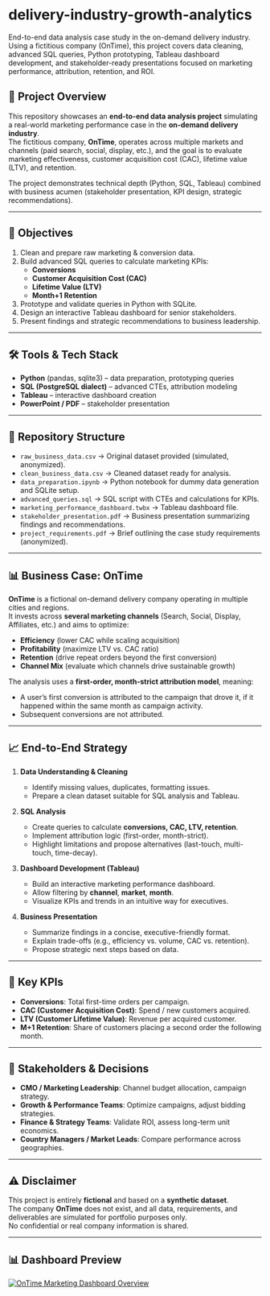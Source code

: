 # delivery-industry-growth-analytics
End-to-end data analysis case study in the on-demand delivery industry. Using a fictitious company (OnTime), this project covers data cleaning, advanced SQL queries, Python prototyping, Tableau dashboard development, and stakeholder-ready presentations focused on marketing performance, attribution, retention, and ROI.

## 📌 Project Overview
This repository showcases an **end-to-end data analysis project** simulating a real-world marketing performance case in the **on-demand delivery industry**.  
The fictitious company, **OnTime**, operates across multiple markets and channels (paid search, social, display, etc.), and the goal is to evaluate marketing effectiveness, customer acquisition cost (CAC), lifetime value (LTV), and retention.  

The project demonstrates technical depth (Python, SQL, Tableau) combined with business acumen (stakeholder presentation, KPI design, strategic recommendations).

---

## 🎯 Objectives
1. Clean and prepare raw marketing & conversion data.  
2. Build advanced SQL queries to calculate marketing KPIs:
   - **Conversions**
   - **Customer Acquisition Cost (CAC)**
   - **Lifetime Value (LTV)**
   - **Month+1 Retention**
3. Prototype and validate queries in Python with SQLite.  
4. Design an interactive Tableau dashboard for senior stakeholders.  
5. Present findings and strategic recommendations to business leadership.  

---

## 🛠 Tools & Tech Stack
- **Python** (pandas, sqlite3) – data preparation, prototyping queries  
- **SQL (PostgreSQL dialect)** – advanced CTEs, attribution modeling  
- **Tableau** – interactive dashboard creation  
- **PowerPoint / PDF** – stakeholder presentation  

---

## 📂 Repository Structure
- `raw_business_data.csv` → Original dataset provided (simulated, anonymized).  
- `clean_business_data.csv` → Cleaned dataset ready for analysis.  
- `data_preparation.ipynb` → Python notebook for dummy data generation and SQLite setup.  
- `advanced_queries.sql` → SQL script with CTEs and calculations for KPIs.  
- `marketing_performance_dashboard.twbx` → Tableau dashboard file.  
- `stakeholder_presentation.pdf` → Business presentation summarizing findings and recommendations.  
- `project_requirements.pdf` → Brief outlining the case study requirements (anonymized).  

---

## 📊 Business Case: OnTime
**OnTime** is a fictional on-demand delivery company operating in multiple cities and regions.  
It invests across **several marketing channels** (Search, Social, Display, Affiliates, etc.) and aims to optimize:  

- **Efficiency** (lower CAC while scaling acquisition)  
- **Profitability** (maximize LTV vs. CAC ratio)  
- **Retention** (drive repeat orders beyond the first conversion)  
- **Channel Mix** (evaluate which channels drive sustainable growth)  

The analysis uses a **first-order, month-strict attribution model**, meaning:
- A user’s first conversion is attributed to the campaign that drove it, if it happened within the same month as campaign activity.  
- Subsequent conversions are not attributed.  

---

## 📈 End-to-End Strategy

1. **Data Understanding & Cleaning**  
   - Identify missing values, duplicates, formatting issues.  
   - Prepare a clean dataset suitable for SQL analysis and Tableau.  

2. **SQL Analysis**  
   - Create queries to calculate **conversions, CAC, LTV, retention**.  
   - Implement attribution logic (first-order, month-strict).  
   - Highlight limitations and propose alternatives (last-touch, multi-touch, time-decay).  

3. **Dashboard Development (Tableau)**  
   - Build an interactive marketing performance dashboard.  
   - Allow filtering by **channel**, **market**, **month**.  
   - Visualize KPIs and trends in an intuitive way for executives.  

4. **Business Presentation**  
   - Summarize findings in a concise, executive-friendly format.  
   - Explain trade-offs (e.g., efficiency vs. volume, CAC vs. retention).  
   - Propose strategic next steps based on data.  

---

## 📌 Key KPIs
- **Conversions**: Total first-time orders per campaign.  
- **CAC (Customer Acquisition Cost)**: Spend / new customers acquired.  
- **LTV (Customer Lifetime Value)**: Revenue per acquired customer.  
- **M+1 Retention**: Share of customers placing a second order the following month.  

---

## 👥 Stakeholders & Decisions
- **CMO / Marketing Leadership**: Channel budget allocation, campaign strategy.  
- **Growth & Performance Teams**: Optimize campaigns, adjust bidding strategies.  
- **Finance & Strategy Teams**: Validate ROI, assess long-term unit economics.  
- **Country Managers / Market Leads**: Compare performance across geographies.  

---

## ⚠️ Disclaimer
This project is entirely **fictional** and based on a **synthetic dataset**.  
The company **OnTime** does not exist, and all data, requirements, and deliverables are simulated for portfolio purposes only.  
No confidential or real company information is shared.  

---

## 📊 Dashboard Preview

[![OnTime Marketing Dashboard Overview](assets/dashboard_cover.png)](https://public.tableau.com/app/profile/daniel.guidi/viz/shared/724QMJ3ZJ)
